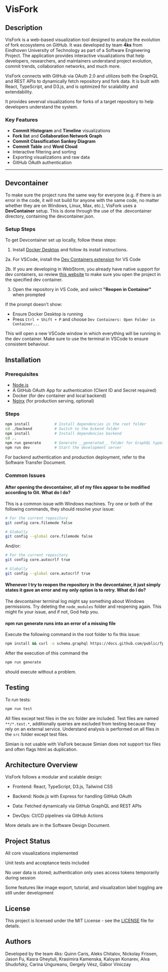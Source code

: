 # VisFork

## Description

VisFork is a web-based visualization tool designed to analyze the evolution of fork ecosystems on GitHub. It was developed by team **4ks** from Eindhoven University of Technology as part of a Software Engineering Project. The application provides interactive visualizations that help developers, researchers, and maintainers understand project evolution, commit trends, collaboration networks, and much more.

VisFork connects with GitHub via OAuth 2.0 and utilizes both the GraphQL and REST APIs to dynamically fetch repository and fork data. It is built with React, TypeScript, and D3.js, and is optimized for scalability and extendability.

It provides severval visualizations for forks of a target repository to help developers understand the system.

### Key Features

- **Commit Histogram** and **Timeline** visualizations
- **Fork list** and **Collaboration Network Graph**
- **Commit Classification Sankey Diagram**
- **Commit Table** and **Word Cloud**
- Interactive filtering and sorting
- Exporting visualizations and raw data
- GitHub OAuth authentication

---

## Devcontainer
To make sure the project runs the same way for everyone (e.g. if there is an error in the code, it will not build for anyone with the same code, no matter whether they are on Windows, Linux, Max, etc.), VisFork uses a **DevContainer** setup. This is done through the use of the .devcontainer directory, containing the devcontainer.json.

### Setup Steps

To get Devcontainer set up locally, follow these steps: 

1. Install [Docker Desktop](https://www.docker.com/products/docker-desktop) and follow its install instructions.

2a. For VSCode, install the [Dev Containers extension](https://marketplace.visualstudio.com/items?itemName=ms-vscode-remote.remote-containers) for VS Code

2b. If you are developing in WebStorm, you already have native support for dev containers, so review [this website](https://www.jetbrains.com/help/webstorm/start-dev-container-inside-ide.html) to make sure you open the project in the specified dev container.


3. Open the repository in VS Code, and select **"Reopen in Container"** when prompted

If the prompt doesn't show:
- Ensure Docker Desktop is running
- Press `Ctrl + Shift + P` and choose `Dev Containers: Open Folder in Container...`

This will open a new VSCode window in which everything will be running in the dev container. Make sure to use the terminal in VSCode to ensure consistent behaviour. 
## Installation
### Prerequisites

- [Node.js](https://nodejs.org/en)
- A GitHub OAuth App for authentication (Client ID and Secret required)
- Docker (for dev container and local backend)
- [Nginx](https://www.nginx.com/) (for production serving, optional)


### Steps

```bash
npm install           # Install dependencies in the root folder
cd ./backend          # Switch to the bckend folder
npm install           # Install dependencies backend
cd ..
npm run generate      # Generate __generated__ folder for GraphQL types
npm run dev           # Start the development server
```
For backend authentication and production deployment, refer to the Software Transfer Document.


### Common Issues
#### After opening the devcontainer, all of my files appear to be modified according to Git. What do I do?
This is a common issue with Windows machines. Try one or both of the following commands, they should resolve your issue:

```bash
# For the current repository
git config core.filemode false   

# Globally
git config --global core.filemode false
```

And/or:

```bash
# For the current repository
git config core.autocrlf true  

# Globally
git config --global core.autocrlf true
```

#### Whenever I try to reopen the repository in the devcontainer, it just simply states it gave an error and my only option is to retry. What do I do?
The devcontainer terminal log might say something about Windows permissions. Try deleting the `node_modules` folder and reopening again. This might fix your issue, and if not, God help you.

#### npm run generate runs into an error of a missing file
Execute the following command in the root folder to fix this issue: 
```bash
npm install && curl -o schema.graphql https://docs.github.com/public/fpt/schema.docs.graphql && curl https://raw.githubusercontent.com/github/rest-api-description/main/descriptions/api.github.com/api.github.com.2022-11-28.yaml -L -o openapi-schema.yaml

```
After the execution of this command the 
```bash 
npm run generate
``` 
should execute without a problem.


## Testing
To run tests:
```bash 
npm run test
```
All files except test files in the src folder are included. Test files are named ```**/*.test.*```, additionally queries are excluded from testing because they rely on an external service. Understand analysis is performed on all files in the ``src`` folder except test files.

Simian is not usable with VisFork because Simian does not support tsx files and often flags html as duplication.

## Architecture Overview
VisFork follows a modular and scalable design:

- Frontend: React, TypeScript, D3.js, Tailwind CSS

- Backend: Node.js with Express for handling GitHub OAuth

- Data: Fetched dynamically via GitHub GraphQL and REST APIs

- DevOps: CI/CD pipelines via GitHub Actions

More details are in the Software Design Document.

## Project Status
 All core visualizations implemented

 Unit tests and acceptance tests included

 No user data is stored; authentication only uses access tokens temporarily during session

 Some features like image export, tutorial, and visualization label toggling are still under development

## License
This project is licensed under the MIT License - see the [LICENSE](README.md) file for details.

## Authors
Developed by the team 4ks: Quinn Caris, Aleks Chitalov, Nickolay Frissen, Jason Fu, Kasra Gheytuli, Krasimira Kamenska, Kaloyan Konarev, Alva Shudofsky, Carina Ungureanu, Gergely Vész, Gábor Viniczay
